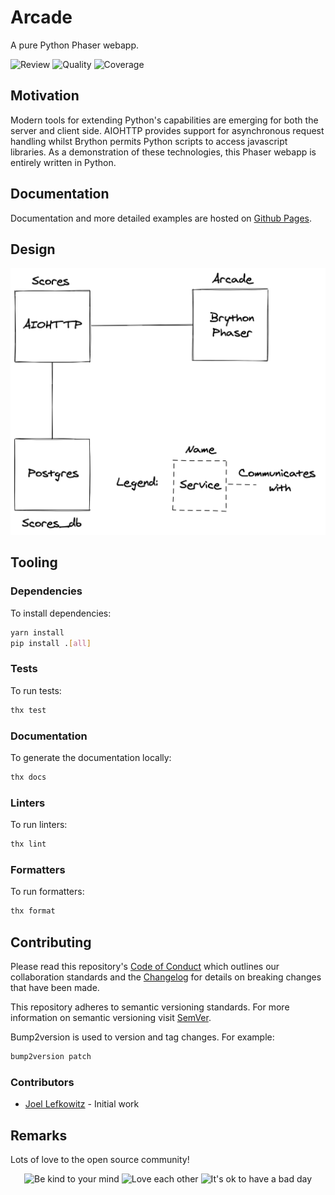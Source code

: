 # Arcade

A pure Python Phaser webapp.

![Review](https://img.shields.io/github/actions/workflow/status/JoelLefkowitz/arcade/review.yml)
![Quality](https://img.shields.io/codacy/grade/ef1f0bc7a29c40dbafa33d69163694fe)
![Coverage](https://img.shields.io/codacy/coverage/ef1f0bc7a29c40dbafa33d69163694fe)

## Motivation

Modern tools for extending Python's capabilities are emerging for both the server and client side. AIOHTTP provides support for asynchronous request handling whilst Brython permits Python scripts to access javascript libraries. As a demonstration of these technologies, this Phaser webapp is entirely written in Python.

## Documentation

Documentation and more detailed examples are hosted on [Github Pages](https://joellefkowitz.github.io/arcade).

## Design

![Architecture](docs/images/architecture.png)

## Tooling

### Dependencies

To install dependencies:

```bash
yarn install
pip install .[all]
```

### Tests

To run tests:

```bash
thx test
```

### Documentation

To generate the documentation locally:

```bash
thx docs
```

### Linters

To run linters:

```bash
thx lint
```

### Formatters

To run formatters:

```bash
thx format
```

## Contributing

Please read this repository's [Code of Conduct](CODE_OF_CONDUCT.md) which outlines our collaboration standards and the [Changelog](CHANGELOG.md) for details on breaking changes that have been made.

This repository adheres to semantic versioning standards. For more information on semantic versioning visit [SemVer](https://semver.org).

Bump2version is used to version and tag changes. For example:

```bash
bump2version patch
```

### Contributors

- [Joel Lefkowitz](https://github.com/joellefkowitz) - Initial work

## Remarks

Lots of love to the open source community!

<div align='center'>
    <img width=200 height=200 src='https://media.giphy.com/media/osAcIGTSyeovPq6Xph/giphy.gif' alt='Be kind to your mind' />
    <img width=200 height=200 src='https://media.giphy.com/media/KEAAbQ5clGWJwuJuZB/giphy.gif' alt='Love each other' />
    <img width=200 height=200 src='https://media.giphy.com/media/WRWykrFkxJA6JJuTvc/giphy.gif' alt="It's ok to have a bad day" />
</div>
